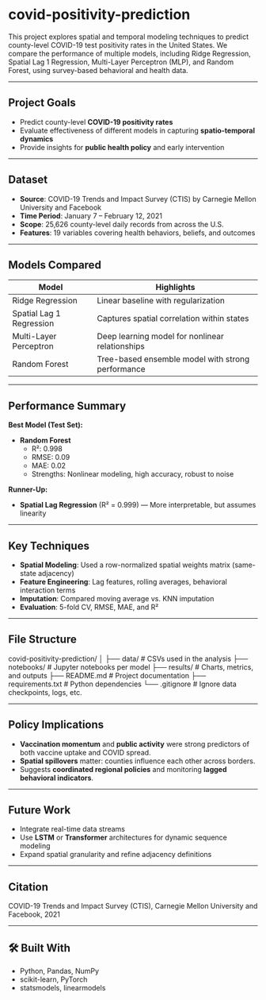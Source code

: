 # covid-positivity-prediction
 

This project explores spatial and temporal modeling techniques to predict county-level COVID-19 test positivity rates in the United States. We compare the performance of multiple models, including Ridge Regression, Spatial Lag 1 Regression, Multi-Layer Perceptron (MLP), and Random Forest, using survey-based behavioral and health data.

---

## Project Goals

- Predict county-level **COVID-19 positivity rates**
- Evaluate effectiveness of different models in capturing **spatio-temporal dynamics**
- Provide insights for **public health policy** and early intervention

---

## Dataset

- **Source**: COVID-19 Trends and Impact Survey (CTIS) by Carnegie Mellon University and Facebook
- **Time Period**: January 7 – February 12, 2021
- **Scope**: 25,626 county-level daily records from across the U.S.
- **Features**: 19 variables covering health behaviors, beliefs, and outcomes

---

## Models Compared

| Model                      | Highlights                                        |
|---------------------------|---------------------------------------------------|
| Ridge Regression          | Linear baseline with regularization               |
| Spatial Lag 1 Regression  | Captures spatial correlation within states        |
| Multi-Layer Perceptron    | Deep learning model for nonlinear relationships   |
| Random Forest             | Tree-based ensemble model with strong performance |

---

## Performance Summary

**Best Model (Test Set):**  
- **Random Forest**
  - R²: 0.998  
  - RMSE: 0.09  
  - MAE: 0.02  
  - Strengths: Nonlinear modeling, high accuracy, robust to noise

**Runner-Up:**  
- **Spatial Lag Regression** (R² = 0.999) — More interpretable, but assumes linearity

---

## Key Techniques

- **Spatial Modeling**: Used a row-normalized spatial weights matrix (same-state adjacency)
- **Feature Engineering**: Lag features, rolling averages, behavioral interaction terms
- **Imputation**: Compared moving average vs. KNN imputation
- **Evaluation**: 5-fold CV, RMSE, MAE, and R²

---

## File Structure
covid-positivity-prediction/
│
├── data/ # CSVs used in the analysis
├── notebooks/ # Jupyter notebooks per model
├── results/ # Charts, metrics, and outputs
├── README.md # Project documentation
├── requirements.txt # Python dependencies
└── .gitignore # Ignore data checkpoints, logs, etc.

---

## Policy Implications

- **Vaccination momentum** and **public activity** were strong predictors of both vaccine uptake and COVID spread.
- **Spatial spillovers** matter: counties influence each other across borders.
- Suggests **coordinated regional policies** and monitoring **lagged behavioral indicators**.

---

## Future Work

- Integrate real-time data streams
- Use **LSTM** or **Transformer** architectures for dynamic sequence modeling
- Expand spatial granularity and refine adjacency definitions

---

## Citation

COVID-19 Trends and Impact Survey (CTIS), Carnegie Mellon University and Facebook, 2021  

---

## 🛠 Built With

- Python, Pandas, NumPy
- scikit-learn, PyTorch
- statsmodels, linearmodels

